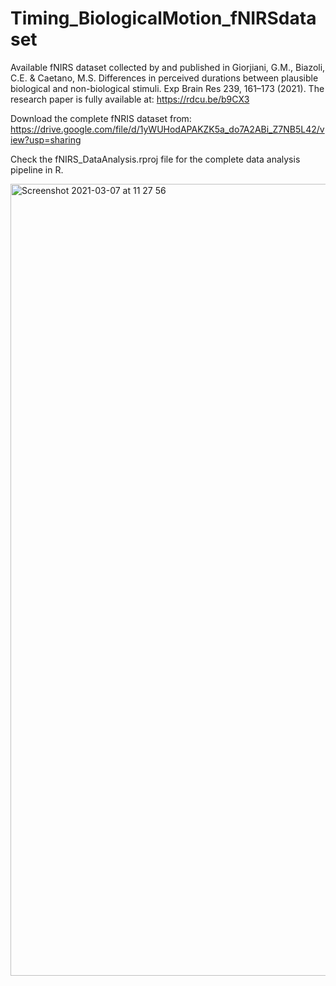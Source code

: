 # Timing_BiologicalMotion_fNIRSdataset
Available fNIRS dataset collected by and published in Giorjiani, G.M., Biazoli, C.E. & Caetano, M.S. Differences in perceived durations between plausible biological and non-biological stimuli. Exp Brain Res 239, 161–173 (2021). The research paper is fully available at: https://rdcu.be/b9CX3

Download the complete fNRIS dataset from: https://drive.google.com/file/d/1yWUHodAPAKZK5a_do7A2ABi_Z7NB5L42/view?usp=sharing 

Check the fNIRS_DataAnalysis.rproj file for the complete data analysis pipeline in R.

   <img width="1267" alt="Screenshot 2021-03-07 at 11 27 56" src="https://user-images.githubusercontent.com/32231070/110238208-34765b00-7f38-11eb-9e07-753d95b86753.png">



